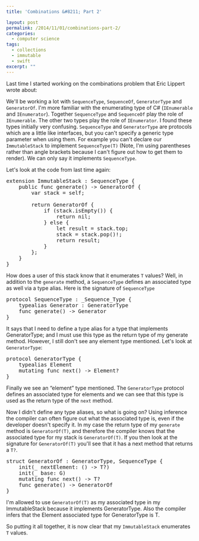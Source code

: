 ```yaml
---
title: 'Combinations &#8211; Part 2'

layout: post
permalink: /2014/11/01/combinations-part-2/
categories:
  - computer science
tags:
  - collections
  - immutable
  - swift
excerpt: ""
---
```

Last time I started working on the combinations problem that Eric Lippert wrote about: [][1]

We'll be working a lot with `SequenceType`, `SequenceOf`, `GeneratorType` and `GeneratorOf`. I'm more familiar with the enumerating type of C# (`IEnumerable` and `IEnumerator`). Together `SequenceType` and `SequenceOf` play the role of `IEnumerable`. The other two types play the role of `IEnumerator`. I found these types initially very confusing. `SequenceType` and `GeneratorType` are protocols which are a little like interfaces, but you can't specify a generic type parameter when using them. For example you can't declare our `ImmutableStack` to implement `SequenceType(T)` (Note, I'm using parentheses rather than angle brackets because I can't figure out how to get them to render). We can only say it implements `SequenceType`.

Let's look at the code from last time again:

<pre class="brush: swift; title: ; notranslate" title="">extension ImmutableStack : SequenceType {
    public func generate() -> GeneratorOf<T> {
        var stack = self;

        return GeneratorOf {
            if (stack.isEmpty()) {
                return nil;
            } else {
                let result = stack.top;
                stack = stack.pop()!;
                return result;
            }
        };
    }
}
</pre>

How does a user of this stack know that it enumerates `T` values? Well, in addition to the `generate` method, a `SequenceType` defines an associated type as well via a type alias. Here is the signature of `SequenceType`

<pre class="brush: swift; title: ; notranslate" title="">protocol SequenceType : _Sequence_Type {
    typealias Generator : GeneratorType
    func generate() -> Generator
}
</pre>

It says that I need to define a type alias for a type that implements GeneratorType; and I must use this type as the return type of my generate method. However, I still don't see any element type mentioned. Let's look at `GeneratorType`:

<pre class="brush: swift; title: ; notranslate" title="">protocol GeneratorType {
    typealias Element
    mutating func next() -> Element?
}
</pre>

Finally we see an &#8220;element&#8221; type mentioned. The `GeneratorType` protocol defines an associated type for elements and we can see that this type is used as the return type of the `next` method.

Now I didn't define any type aliases, so what is going on? Using inference the compiler can often figure out what the associated type is, even if the developer doesn't specify it. In my case the return type of my `generate` method is `GeneratorOf(T)`, and therefore the compiler knows that the associated type for my stack is `GeneratorOf(T)`. If you then look at the signature for `GeneratorOf(T)` you'll see that it has a next method that returns a `T?`.

<pre class="brush: swift; title: ; notranslate" title="">struct GeneratorOf<T> : GeneratorType, SequenceType {
    init(_ nextElement: () -> T?)
    init<G : GeneratorType where T == T>(_ base: G)
    mutating func next() -> T?
    func generate() -> GeneratorOf<T>
}
</pre>

I'm allowed to use `GeneratorOf(T)` as my associated type in my ImmutableStack because it implements GeneratorType. Also the compiler infers that the Element associated type for GeneratorType is T.

So putting it all together, it is now clear that my `ImmutableStack` enumerates `T` values.

 [1]: http://ericlippert.com/2014/10/13/producing-combinations-part-one/ "Collections"
